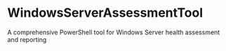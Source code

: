 # WindowsServerAssessmentTool
A comprehensive PowerShell tool for Windows Server health assessment and reporting
